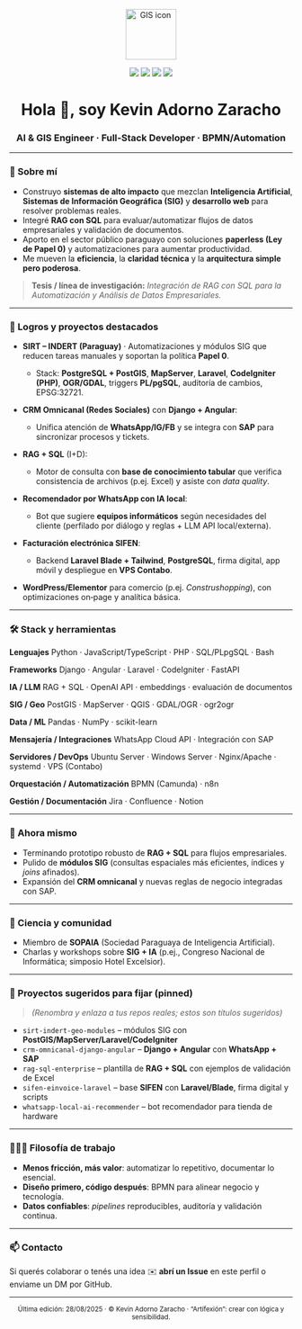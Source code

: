 <p align="center">
  <img src="https://raw.githubusercontent.com/edent/SuperTinyIcons/master/images/svg/map.svg" height="90" alt="GIS icon"/>
</p>

<p align="center">
  <img src="https://img.shields.io/badge/Age-24-blue" />
  <img src="https://img.shields.io/badge/Focus-AI%20%7C%20GIS%20%7C%20Full‑Stack-brightgreen" />
  <img src="https://img.shields.io/badge/Lives-Paraguay-success" />
  <img src="https://img.shields.io/badge/Languages-Español%20%7C%20English-informational" />
</p>

<h1 align="center">Hola 👋, soy Kevin Adorno Zaracho</h1>
<h3 align="center">AI & GIS Engineer · Full‑Stack Developer · BPMN/Automation

---

### 🧭 Sobre mí

* Construyo **sistemas de alto impacto** que mezclan **Inteligencia Artificial**, **Sistemas de Información Geográfica (SIG)** y **desarrollo web** para resolver problemas reales.
* Integré **RAG con SQL** para evaluar/automatizar flujos de datos empresariales y validación de documentos.
* Aporto en el sector público paraguayo con soluciones **paperless (Ley de Papel 0)** y automatizaciones para aumentar productividad.
* Me mueven la **eficiencia**, la **claridad técnica** y la **arquitectura simple pero poderosa**.

> **Tesis / línea de investigación:** *Integración de RAG con SQL para la Automatización y Análisis de Datos Empresariales.*

---

### 🚀 Logros y proyectos destacados

* **SIRT – INDERT (Paraguay)** · Automatizaciones y módulos SIG que reducen tareas manuales y soportan la política **Papel 0**.

  * Stack: **PostgreSQL + PostGIS**, **MapServer**, **Laravel**, **CodeIgniter (PHP)**, **OGR/GDAL**, triggers **PL/pgSQL**, auditoría de cambios, EPSG:32721.
* **CRM Omnicanal (Redes Sociales)** con **Django + Angular**:

  * Unifica atención de **WhatsApp/IG/FB** y se integra con **SAP** para sincronizar procesos y tickets.
* **RAG + SQL** (I+D):

  * Motor de consulta con **base de conocimiento tabular** que verifica consistencia de archivos (p.ej. Excel) y asiste con *data quality*.
* **Recomendador por WhatsApp con IA local**:

  * Bot que sugiere **equipos informáticos** según necesidades del cliente (perfilado por diálogo y reglas + LLM API local/externa).
* **Facturación electrónica SIFEN**:

  * Backend **Laravel Blade + Tailwind**, **PostgreSQL**, firma digital, app móvil y despliegue en **VPS Contabo**.
* **WordPress/Elementor** para comercio (p.ej. *Construshopping*), con optimizaciones on‑page y analítica básica.

---

### 🛠️ Stack y herramientas

**Lenguajes**
Python · JavaScript/TypeScript · PHP · SQL/PLpgSQL · Bash

**Frameworks**
Django · Angular · Laravel · CodeIgniter · FastAPI

**IA / LLM**
RAG + SQL · OpenAI API · embeddings · evaluación de documentos

**SIG / Geo**
PostGIS · MapServer · QGIS · GDAL/OGR · ogr2ogr

**Data / ML**
Pandas · NumPy · scikit-learn

**Mensajería / Integraciones**
WhatsApp Cloud API · Integración con SAP

**Servidores / DevOps**
Ubuntu Server · Windows Server · Nginx/Apache · systemd · VPS (Contabo)

**Orquestación / Automatización**
BPMN (Camunda) · n8n

**Gestión / Documentación**
Jira · Confluence · Notion

---

### 📌 Ahora mismo

* Terminando prototipo robusto de **RAG + SQL** para flujos empresariales.
* Pulido de **módulos SIG** (consultas espaciales más eficientes, índices y *joins* afinados).
* Expansión del **CRM omnicanal** y nuevas reglas de negocio integradas con SAP.

---

### 🧪 Ciencia y comunidad

* Miembro de **SOPAIA** (Sociedad Paraguaya de Inteligencia Artificial).
* Charlas y workshops sobre **SIG + IA** (p.ej., Congreso Nacional de Informática; simposio Hotel Excelsior).

---

### 📂 Proyectos sugeridos para fijar (pinned)

> *(Renombra y enlaza a tus repos reales; estos son títulos sugeridos)*

* `sirt-indert-geo-modules` – módulos SIG con **PostGIS/MapServer/Laravel/CodeIgniter**
* `crm-omnicanal-django-angular` – **Django + Angular** con **WhatsApp + SAP**
* `rag-sql-enterprise` – plantilla de **RAG + SQL** con ejemplos de validación de Excel
* `sifen-einvoice-laravel` – base **SIFEN** con **Laravel/Blade**, firma digital y scripts
* `whatsapp-local-ai-recommender` – bot recomendador para tienda de hardware

---

### 🧑🏽‍💻 Filosofía de trabajo

* **Menos fricción, más valor**: automatizar lo repetitivo, documentar lo esencial.
* **Diseño primero, código después**: BPMN para alinear negocio y tecnología.
* **Datos confiables**: *pipelines* reproducibles, auditoría y validación continua.

---

### 📫 Contacto

Si querés colaborar o tenés una idea ✉️ **abrí un Issue** en este perfil o enviame un DM por GitHub.

---

<p align="center">
  <sub>Última edición: 28/08/2025 · © Kevin Adorno Zaracho · “Artífexión”: crear con lógica y sensibilidad.</sub>
</p>
